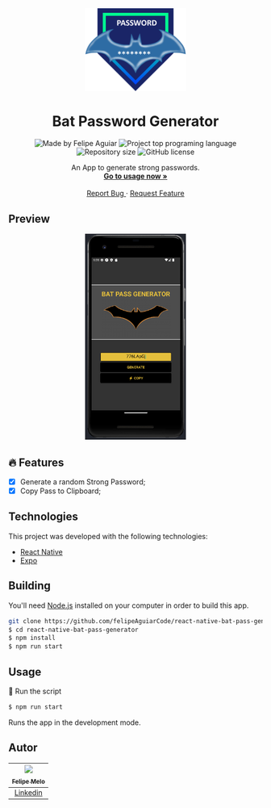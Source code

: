<div align="center">
  <a href="#">
      <img src="./github/assets/badge.png" width="200" />
  </a>

  <!-- project name -->
  <h1 align="center">Bat Password Generator</h1>
  
  <!-- project badges -->
  <p align="center">
 <!--
   <img 
      alt="Project programing languages count" 
      src="https://img.shields.io/github/languages/count/felipeAguiarCode/node-js-bulk-downloader?color=6A57D5"
    >
 -->
  <!--
    <img 
      alt="Last commit on GitHub" 
      src="https://img.shields.io/github/last-commit/felipeAguiarCode/node-js-bulk-downloader?color=6A57D5"
    >
  -->
    <img 
      alt="Made by Felipe Aguiar" 
      src="https://img.shields.io/badge/made%20by-Felipe%20Aguiar-%20?color=6A57D5"
    >
    <img 
      alt="Project top programing language" 
      src="https://img.shields.io/github/languages/top/felipeAguiarCode/react-native-bat-pass-generator?color=6A57D5"
    >
    <img 
      alt="Repository size" 
      src="https://img.shields.io/github/repo-size/felipeAguiarCode/react-native-bat-pass-generator?color=6A57D5"
    >
    <img 
      alt="GitHub license" 
      src="https://img.shields.io/github/license/felipeAguiarCode/react-native-bat-pass-generator?color=6A57D5"
    >
  </p>

  <!-- project description and menu -->
  <p align="center">
      An App to generate strong passwords.
    <br />
    <a 
      href="## Usage">
      <strong>Go to usage now »</strong>
    </a>
    <br />
    <br />
    <a 
      href="https://github.com/felipeAguiarCode/react-native-bat-pass-generator/issues">
      Report Bug
    </a>
    ·
    <a 
      href="https://github.com/felipeAguiarCode/react-native-bat-pass-generator/issues/new">
      Request Feature
    </a>
  </p>
</div>

## Preview

<div align="center">
  <a href="#">
      <img src="./github/assets/preview.png" width="200" alt="preview" />
  </a>
</div>

## 🔥 Features

-   [x] Generate a random Strong Password;
-   [x] Copy Pass to Clipboard;

## Technologies

This project was developed with the following technologies:

-   [React Native](https://reactnative.dev/)
-   [Expo](https://docs.expo.dev/)

## Building

You'll need [Node.js](https://nodejs.org) installed on your computer in order to build this app.

```bash
git clone https://github.com/felipeAguiarCode/react-native-bat-pass-generator.git
$ cd react-native-bat-pass-generator
$ npm install
$ npm run start
```

## Usage

🔧 Run the script

```bash
$ npm run start
```

Runs the app in the development mode.<br/>

## Autor

| [<img src="https://avatars.githubusercontent.com/u/85581543?s=400&u=a2231acbdce15a9430e760d715910d7411067bc4&v=4"><br><sub>Felipe Melo</sub>](https://github.com/FelipeMeloGomes) |
| :-------------------------------------------------------------------------------------------------------------------------------------------------------------------------------: |
|                                                               [Linkedin](https://www.linkedin.com/in/felipemelog/)                                                                |
